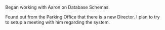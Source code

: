 Began working with Aaron on Database Schemas.

Found out from the Parking Office that there is a new Director. I plan to try to setup a meeting with him regarding the system.
